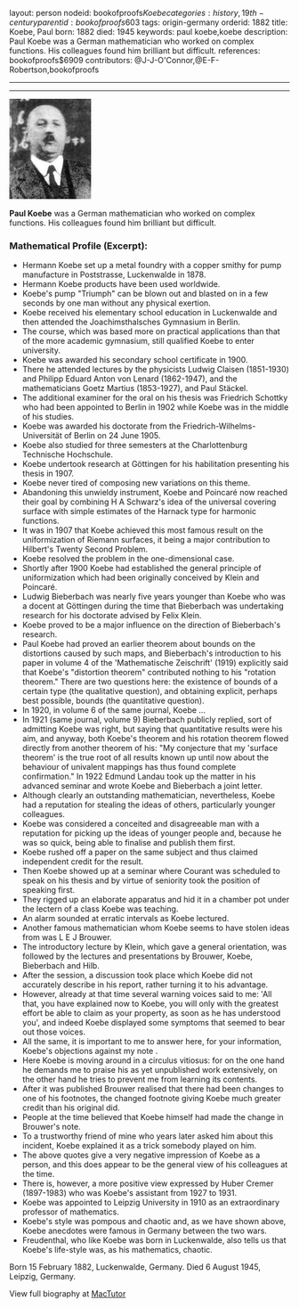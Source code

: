 layout: person
nodeid: bookofproofs$Koebe
categories: history,19th-century
parentid: bookofproofs$603
tags: origin-germany
orderid: 1882
title: Koebe, Paul
born: 1882
died: 1945
keywords: paul koebe,koebe
description: Paul Koebe was a German mathematician who worked on complex functions. His colleagues found him brilliant but difficult.
references: bookofproofs$6909
contributors: @J-J-O'Connor,@E-F-Robertson,bookofproofs

---



---

![Koebe.jpg](https://github.com/bookofproofs/bookofproofs.github.io/blob/main/_sources/_assets/images/portraits/Koebe.jpg?raw=true)

**Paul Koebe** was a German mathematician who worked on complex functions. His colleagues found him brilliant but difficult.

### Mathematical Profile (Excerpt):
* Hermann Koebe set up a metal foundry with a copper smithy for pump manufacture in Poststrasse, Luckenwalde in 1878.
* Hermann Koebe products have been used worldwide.
* Koebe's pump "Triumph" can be blown out and blasted on in a few seconds by one man without any physical exertion.
* Koebe received his elementary school education in Luckenwalde and then attended the Joachimsthalsches Gymnasium in Berlin.
* The course, which was based more on practical applications than that of the more academic gymnasium, still qualified Koebe to enter university.
* Koebe was awarded his secondary school certificate in 1900.
* There he attended lectures by the physicists Ludwig Claisen (1851-1930) and Philipp Eduard Anton von Lenard (1862-1947), and the mathematicians Goetz Martius (1853-1927), and Paul Stäckel.
* The additional examiner for the oral on his thesis was Friedrich Schottky who had been appointed to Berlin in 1902 while Koebe was in the middle of his studies.
* Koebe was awarded his doctorate from the Friedrich-Wilhelms-Universität of Berlin on 24 June 1905.
* Koebe also studied for three semesters at the Charlottenburg Technische Hochschule.
* Koebe undertook research at Göttingen for his habilitation presenting his thesis in 1907.
* Koebe never tired of composing new variations on this theme.
* Abandoning this unwieldy instrument, Koebe and Poincaré now reached their goal by combining H A Schwarz's idea of the universal covering surface with simple estimates of the Harnack type for harmonic functions.
* It was in 1907 that Koebe achieved this most famous result on the uniformization of Riemann surfaces, it being a major contribution to Hilbert's Twenty Second Problem.
* Koebe resolved the problem in the one-dimensional case.
* Shortly after 1900 Koebe had established the general principle of uniformization which had been originally conceived by Klein and Poincaré.
* Ludwig Bieberbach was nearly five years younger than Koebe who was a docent at Göttingen during the time that Bieberbach was undertaking research for his doctorate advised by Felix Klein.
* Koebe proved to be a major influence on the direction of Bieberbach's research.
* Paul Koebe had proved an earlier theorem about bounds on the distortions caused by such maps, and Bieberbach's introduction to his paper in volume 4 of the 'Mathematische Zeischrift' (1919) explicitly said that Koebe's "distortion theorem" contributed nothing to his "rotation theorem." There are two questions here: the existence of bounds of a certain type (the qualitative question), and obtaining explicit, perhaps best possible, bounds (the quantitative question).
* In 1920, in volume 6 of the same journal, Koebe ...
* In 1921 (same journal, volume 9) Bieberbach publicly replied, sort of admitting Koebe was right, but saying that quantitative results were his aim, and anyway, both Koebe's theorem and his rotation theorem flowed directly from another theorem of his: "My conjecture that my 'surface theorem' is the true root of all results known up until now about the behaviour of univalent mappings has thus found complete confirmation." In 1922 Edmund Landau took up the matter in his advanced seminar and wrote Koebe and Bieberbach a joint letter.
* Although clearly an outstanding mathematician, nevertheless, Koebe had a reputation for stealing the ideas of others, particularly younger colleagues.
* Koebe was considered a conceited and disagreeable man with a reputation for picking up the ideas of younger people and, because he was so quick, being able to finalise and publish them first.
* Koebe rushed off a paper on the same subject and thus claimed independent credit for the result.
* Then Koebe showed up at a seminar where Courant was scheduled to speak on his thesis and by virtue of seniority took the position of speaking first.
* They rigged up an elaborate apparatus and hid it in a chamber pot under the lectern of a class Koebe was teaching.
* An alarm sounded at erratic intervals as Koebe lectured.
* Another famous mathematician whom Koebe seems to have stolen ideas from was L E J Brouwer.
* The introductory lecture by Klein, which gave a general orientation, was followed by the lectures and presentations by Brouwer, Koebe, Bieberbach and Hilb.
* After the session, a discussion took place which Koebe did not accurately describe in his report, rather turning it to his advantage.
* However, already at that time several warning voices said to me: 'All that, you have explained now to Koebe, you will only with the greatest effort be able to claim as your property, as soon as he has understood you', and indeed Koebe displayed some symptoms that seemed to bear out those voices.
* All the same, it is important to me to answer here, for your information, Koebe's objections against my note .
* Here Koebe is moving around in a circulus vitiosus: for on the one hand he demands me to praise his as yet unpublished work extensively, on the other hand he tries to prevent me from learning its contents.
* After it was published Brouwer realised that there had been changes to one of his footnotes, the changed footnote giving Koebe much greater credit than his original did.
* People at the time believed that Koebe himself had made the change in Brouwer's note.
* To a trustworthy friend of mine who years later asked him about this incident, Koebe explained it as a trick somebody played on him.
* The above quotes give a very negative impression of Koebe as a person, and this does appear to be the general view of his colleagues at the time.
* There is, however, a more positive view expressed by Huber Cremer (1897-1983) who was Koebe's assistant from 1927 to 1931.
* Koebe was appointed to Leipzig University in 1910 as an extraordinary professor of mathematics.
* Koebe's style was pompous and chaotic and, as we have shown above, Koebe anecdotes were famous in Germany between the two wars.
* Freudenthal, who like Koebe was born in Luckenwalde, also tells us that Koebe's life-style was, as his mathematics, chaotic.

Born 15 February 1882, Luckenwalde, Germany. Died 6 August 1945, Leipzig, Germany.

View full biography at [MacTutor](https://mathshistory.st-andrews.ac.uk/Biographies/Koebe/)
